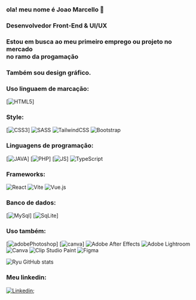  ### ola! meu nome é Joao Marcello  👋 <p>

### Desenvolvedor Front-End & UI/UX
### Estou em busca ao meu primeiro emprego ou projeto no mercado<br> no ramo da progamação
### Também sou design gráfico.
### Uso linguaem de marcação:
 [![HTML5](https://img.shields.io/badge/HTML5-E34F26?style=for-the-badge&logo=html5&logoColor=white)]

 ### Style:

 [![CSS3](https://img.shields.io/badge/CSS3-1572B6?style=for-the-badge&logo=css3&logoColor=white)]  ![SASS](https://img.shields.io/badge/SASS-hotpink.svg?style=for-the-badge&logo=SASS&logoColor=white)  ![TailwindCSS](https://img.shields.io/badge/tailwindcss-%2338B2AC.svg?style=for-the-badge&logo=tailwind-css&logoColor=white)  ![Bootstrap](https://img.shields.io/badge/bootstrap-%238511FA.svg?style=for-the-badge&logo=bootstrap&logoColor=white)

 ### Linguagens de programação:
[![JAVA](https://img.shields.io/badge/Java-ED8B00?style=for-the-badge&logo=openjdk&logoColor=white)]   [![PHP](https://img.shields.io/badge/PHP-777BB4?style=for-the-badge&logo=php&logoColor=white)]  [![JS](https://img.shields.io/badge/JavaScript-F7DF1E?style=for-the-badge&logo=javascript&logoColor=black)] ![TypeScript](https://img.shields.io/badge/typescript-%23007ACC.svg?style=for-the-badge&logo=typescript&logoColor=white)

### Frameworks:
![React](https://img.shields.io/badge/react-%2320232a.svg?style=for-the-badge&logo=react&logoColor=%2361DAFB)  ![Vite](https://img.shields.io/badge/vite-%23646CFF.svg?style=for-the-badge&logo=vite&logoColor=white)  ![Vue.js](https://img.shields.io/badge/vuejs-%2335495e.svg?style=for-the-badge&logo=vuedotjs&logoColor=%234FC08D)


### Banco de dados:

 [![MySql](https://img.shields.io/badge/MySQL-00000F?style=for-the-badge&logo=mysql&logoColor=white)]   [![SqLite](https://img.shields.io/badge/SQLite-07405E?style=for-the-badge&logo=sqlite&logoColor=white)]



 ### Uso também:

 [![adobePhotoshop](https://img.shields.io/badge/Adobe%20Photoshop-31A8FF?style=for-the-badge&logo=Adobe%20Photoshop&logoColor=black)]  [![canva](https://img.shields.io/badge/Canva-%2300C4CC.svg?&style=for-the-badge&logo=Canva&logoColor=white)]  ![Adobe After Effects](https://img.shields.io/badge/Adobe%20After%20Effects-9999FF.svg?style=for-the-badge&logo=Adobe%20After%20Effects&logoColor=white)  ![Adobe Lightroom](https://img.shields.io/badge/Adobe%20Lightroom-31A8FF.svg?style=for-the-badge&logo=Adobe%20Lightroom&logoColor=white) ![Canva](https://img.shields.io/badge/Canva-%2300C4CC.svg?style=for-the-badge&logo=Canva&logoColor=white)  ![Clip Studio Paint](https://img.shields.io/badge/ClipStudioPaint-%23CFD3D3.svg?style=for-the-badge&logo=ClipStudioPaint&logoColor=white)  ![Figma](https://img.shields.io/badge/figma-%23F24E1E.svg?style=for-the-badge&logo=figma&logoColor=white)


![Ryu GitHub stats](https://github-readme-stats.vercel.app/api?username=Ryuzz9&show_icons=true&theme=onedark) 

<p>

### Meu linkedin:

[![Linkedin](https://img.shields.io/badge/LinkedIn-0077B5?style=for-the-badge&logo=linkedin&logoColor=white)](https://www.linkedin.com/in/jo%C3%A3o-marcello-aguilar-souza-53723a20b/);







